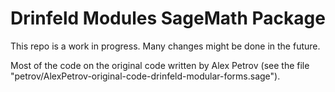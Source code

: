 # Drinfeld Modules SageMath Package

This repo is a work in progress. Many changes might be done in the future.

Most of the code on the original code written by Alex Petrov (see the file "petrov/AlexPetrov-original-code-drinfeld-modular-forms.sage").
